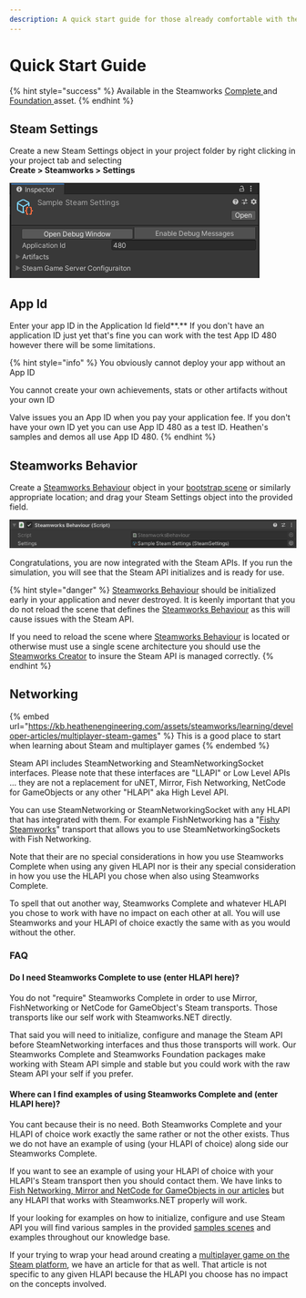 ```yaml
---
description: A quick start guide for those already comfortable with the basics.
---
```


# Quick Start Guide

{% hint style="success" %}
Available in the Steamworks [Complete ](https://assetstore.unity.com/packages/tools/utilities/ux-v2-complete-201905)and [Foundation ](https://assetstore.unity.com/packages/tools/utilities/ux-v2-foundation-202671)asset.
{% endhint %}

## Steam Settings

Create a new Steam Settings object in your project folder by right clicking in your project tab and selecting\
**Create > Steamworks > Settings**

![](<../../../.gitbook/assets/image (158) (1) (1) (1) (1).png>)

## App Id

Enter your app ID in the Application Id field**.**  If you don't have an application ID just yet that's fine you can work with the test App ID 480 however there will be some limitations.&#x20;

{% hint style="info" %}
You obviously cannot deploy your app without an App ID

You cannot create your own achievements, stats or other artifacts without your own ID



Valve issues you an App ID when you pay your application fee. If you don't have your own ID yet you can use App ID 480 as a test ID. Heathen's samples and demos all use App ID 480.
{% endhint %}

## Steamworks Behavior

Create a [Steamworks Behaviour](broken-reference) object in your [bootstrap scene](../../../company/concepts/bootstrap-scene.md) or similarly appropriate location; and drag your Steam Settings object into the provided field.

![](<../../../.gitbook/assets/image (161) (1) (1) (1) (1) (1) (1).png>)

Congratulations, you are now integrated with the Steam APIs. If you run the simulation, you will see that the Steam API initializes and is ready for use.

{% hint style="danger" %}
[Steamworks Behaviour](../components/steamworks-behaviour.md) should be initialized early in your application and never destroyed. It is keenly important that you do not reload the scene that defines the [Steamworks Behaviour](../components/steamworks-behaviour.md) as this will cause issues with the Steam API.



If you need to reload the scene where [Steamworks Behaviour](../components/steamworks-behaviour.md) is located or otherwise must use a single scene architecture you should use the [Steamworks Creator](../components/steamworks-creator.md) to insure the Steam API is managed correctly.
{% endhint %}

## Networking

{% embed url="https://kb.heathenengineering.com/assets/steamworks/learning/developer-articles/multiplayer-steam-games" %}
This is a good place to start when learning about Steam and multiplayer games
{% endembed %}

Steam API includes SteamNetworking and SteamNetworkingSocket interfaces. Please note that these interfaces are "LLAPI" or Low Level APIs ... they are not a replacement for uNET, Mirror, Fish Networking, NetCode for GameObjects or any other "HLAPI" aka High Level API.

You can use SteamNetworking or SteamNetworkingSocket with any HLAPI that has integrated with them. For example FishNetworking has a "[Fishy Steamworks](https://github.com/FirstGearGames/FishySteamworks)" transport that allows you to use SteamNetworkingSockets with Fish Networking.&#x20;

Note that their are no special considerations in how you use Steamworks Complete when using any given HLAPI nor is their any special consideration in how you use the HLAPI you chose when also using Steamworks Complete.

To spell that out another way, Steamworks Complete and whatever HLAPI you chose to work with have no impact on each other at all. You will use Steamworks and your HLAPI of choice exactly the same with as you would without the other.

### FAQ

#### Do I need Steamworks Complete to use (enter HLAPI here)?

You do not "require" Steamworks Complete in order to use Mirror, FishNetworking or NetCode for GameObject's Steam transports. Those transports like our self work with Steamworks.NET directly.

That said you will need to initialize, configure and manage the Steam API before SteamNetworking interfaces and thus those transports will work. Our Steamworks Complete and Steamworks Foundation packages make working with Steam API simple and stable but you could work with the raw Steam API your self if you prefer.

#### Where can I find examples of using Steamworks Complete and (enter HLAPI here)?

You cant because their is no need. Both Steamworks Complete and your HLAPI of choice work exactly the same rather or not the other exists. Thus we do not have an example of using (your HLAPI of choice) along side our Steamworks Complete.&#x20;

If you want to see an example of using your HLAPI of choice with your HLAPI's Steam transport then you should contact them. We have links to [Fish Networking, Mirror and NetCode for GameObjects in our articles](../installation/networking-integrations.md) but any HLAPI that works with Steamworks.NET properly will work.

If your looking for examples on how to initialize, configure and use Steam API you will find various samples in the provided [samples scenes](../../physkit/learning/sample-scenes/) and examples throughout our knowledge base.

If your trying to wrap your head around creating a [multiplayer game on the Steam platform](developer-articles/multiplayer-steam-games.md), we have an article for that as well. That article is not specific to any given HLAPI because the HLAPI you choose has no impact on the concepts involved.
